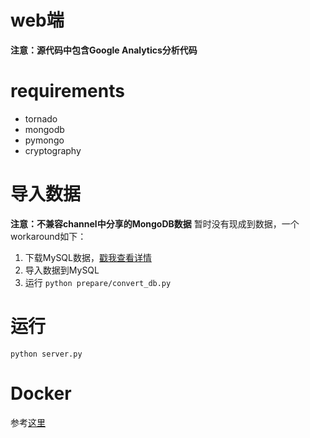 # web端
**注意：源代码中包含Google Analytics分析代码**

# requirements
* tornado
* mongodb
* pymongo
* cryptography

# 导入数据
**注意：不兼容channel中分享的MongoDB数据**
暂时没有现成到数据，一个workaround如下：
1. 下载MySQL数据，[戳我查看详情](https://t.me/mikuri520/668)
1. 导入数据到MySQL
2. 运行 `python prepare/convert_db.py`

# 运行
`python server.py`

# Docker 
参考[这里](https://github.com/BennyThink/WebsiteRunner)